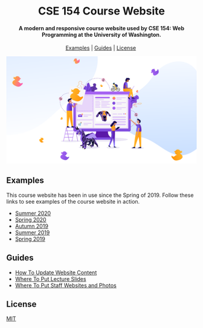 <h1 align="center">CSE 154 Course Website</h1>

<h4 align="center">A modern and responsive course website used by CSE 154: Web Programming at the University of Washington.</h4>

<p align="center">
  <a href="#examples">Examples</a>&nbsp;|&nbsp;<a href="#guides">Guides</a>&nbsp;|&nbsp;<a href="#license">License</a>&nbsp;
</p>

<div align="center"><img src="assets/cse154-seo.png"/></div>

## Examples

This course website has been in use since the Spring of 2019. Follow these links to see examples of the course website in action.

- [Summer 2020](https://courses.cs.washington.edu/courses/cse154/20su/)
- [Spring 2020](https://courses.cs.washington.edu/courses/cse154/20sp/)
- [Autumn 2019](https://courses.cs.washington.edu/courses/cse154/19au/)
- [Summer 2019](https://courses.cs.washington.edu/courses/cse154/19su/)
- [Spring 2019](https://courses.cs.washington.edu/courses/cse154/19sp/)

## Guides

- [How To Update Website Content](./src/json/README.md)
- [Where To Put Lecture Slides](./src/lectures/README.md)
- [Where To Put Staff Websites and Photos](./src/staff/README.md)

## License

[MIT](LICENSE)
